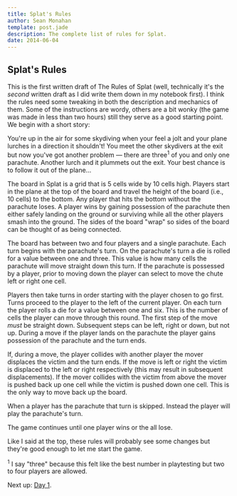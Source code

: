 ```yaml
---
title: Splat's Rules
author: Sean Monahan
template: post.jade
description: The complete list of rules for Splat.
date: 2014-06-04
---
```


## Splat's Rules

This is the first written draft of The Rules of Splat (well, technically it's the _second_ written draft as I did write them down in my notebook first). I think the rules need some tweaking in both the description and mechanics of them. Some of the instructions are wordy, others are a bit wonky (the game was made in less than two hours) still they serve as a good starting point. We begin with a short story:

You're up in the air for some skydiving when your feel a jolt and your plane lurches in a direction it shouldn't! You meet the other skydivers at the exit but now you've got another problem &mdash; there are three<sup>1</sup> of you and only one parachute. Another lurch and it plummets out the exit. Your best chance is to follow it out of the plane...

The board in Splat is a grid that is 5 cells wide by 10 cells high. Players start in the plane at the top of the board and travel the height of the board (i.e., 10 cells) to the bottom. Any player that hits the bottom without the parachute loses. A player wins by gaining possession of the parachute then either safely landing on the ground or surviving while all the other players smash into the ground. The sides of the board "wrap" so sides of the board can be thought of as being connected.

The board has between two and four players and a single parachute. Each turn begins with the parachute's turn. On the parachute's turn a die is rolled for a value between one and three. This value is how many cells the parachute will move straight down this turn. If the parachute is possessed by a player, prior to moving down the player can select to move the chute left or right one cell.

Players then take turns in order starting with the player chosen to go first. Turns proceed to the player to the left of the current player. On each turn the player rolls a die for a value between one and six. This is the number of cells the player can move through this round. The first step of the move _must_ be straight down. Subsequent steps can be left, right or down, but not up. During a move if the player lands on the parachute the player gains possession of the parachute and the turn ends.

If, during a move, the player collides with another player the mover displaces the victim and the turn ends. If the move is left or right the victim is displaced to the left or right respectively (this may result in subsequent displacements). If the mover collides with the victim from above the mover is pushed back up one cell while the victim is pushed down one cell. This is the only way to move back up the board.

When a player has the parachute that turn is skipped. Instead the player will play the parachute's turn.

The game continues until one player wins or the all lose.

Like I said at the top, these rules will probably see some changes but they're good enough to let me start the game.

<sup>1</sup> I say "three" because this felt like the best number in playtesting but two to four players are allowed.

Next up: [Day 1](/blog/splat-day-one).